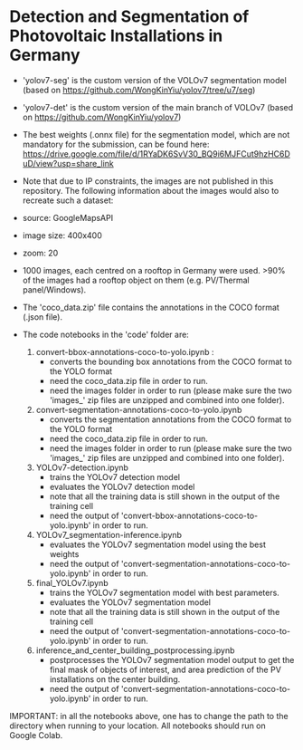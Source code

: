 # Detection and Segmentation of Photovoltaic Installations in Germany

- 'yolov7-seg' is the custom version of the VOLOv7 segmentation model (based on https://github.com/WongKinYiu/yolov7/tree/u7/seg)
- 'yolov7-det' is the custom version of the main branch of VOLOv7 (based on https://github.com/WongKinYiu/yolov7)

- The best weights (.onnx file) for the segmentation model, which are not mandatory for the submission, can be found here: https://drive.google.com/file/d/1RYaDK6SvV30_BQ9i6MJFCut9hzHC6DuD/view?usp=share_link

- Note that due to IP constraints, the images are not published in this repository. The following information about the images would also to recreate such a dataset:
- source: GoogleMapsAPI
- image size: 400x400
- zoom: 20
- 1000 images, each centred on a rooftop in Germany were used. >90\% of the images had a rooftop object on them (e.g. PV/Thermal panel/Windows). 

- The 'coco_data.zip' file contains the annotations in the COCO format (.json file).

- The code notebooks in the 'code' folder are:
    1. convert-bbox-annotations-coco-to-yolo.ipynb :
        - converts the bounding box annotations from the COCO format to the YOLO format
        - need the coco_data.zip file in order to run.
        - need the images folder in order to run (please make sure the two 'images_' zip files are unzipped and combined into one folder).
    2. convert-segmentation-annotations-coco-to-yolo.ipynb
        - converts the segmentation annotations from the COCO format to the YOLO format
        - need the coco_data.zip file in order to run.
        - need the images folder in order to run (please make sure the two 'images_' zip files are unzipped and combined into one folder).
    3. YOLOv7-detection.ipynb
        - trains the YOLOv7 detection model
        - evaluates the YOLOv7 detection model
        - note that all the training data is still shown in the output of the training cell
        - need the output of 'convert-bbox-annotations-coco-to-yolo.ipynb' in order to run.
    4. YOLOv7_segmentation-inference.ipynb
        - evaluates the YOLOv7 segmentation model using the best weights
        - need the output of 'convert-segmentation-annotations-coco-to-yolo.ipynb' in order to run.
    5. final_YOLOv7.ipynb
        - trains the YOLOv7 segmentation model with best parameters.
        - evaluates the YOLOv7 segmentation model
        - note that all the training data is still shown in the output of the training cell
        - need the output of 'convert-segmentation-annotations-coco-to-yolo.ipynb' in order to run.
    6. inference_and_center_building_postprocessing.ipynb
        - postprocesses the YOLOv7 segmentation model output to get the final mask of objects of interest, and area prediction of the PV installations on the center building.
        - need the output of 'convert-segmentation-annotations-coco-to-yolo.ipynb' in order to run.

IMPORTANT: in all the notebooks above, one has to change the path to the directory when running to your location. All notebooks should run on Google Colab. 